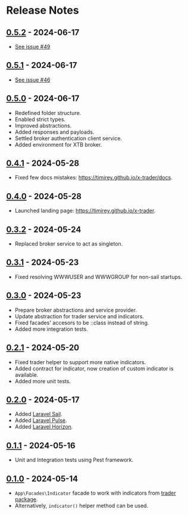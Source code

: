 # Release Notes

## [0.5.2](https://github.com/timirey/x-trader/compare/0.5.1...0.5.2) - 2024-06-17

* [See issue #49](https://github.com/timirey/x-trader/issues/49)

## [0.5.1](https://github.com/timirey/x-trader/compare/0.5.0...0.5.1) - 2024-06-17

* [See issue #46](https://github.com/timirey/x-trader/issues/46)

## [0.5.0](https://github.com/timirey/x-trader/compare/0.4.1...0.5.0) - 2024-06-17

* Redefined folder structure.
* Enabled strict types.
* Improved abstractions.
* Added responses and payloads.
* Settled broker authentication client service.
* Added environment for XTB broker.

## [0.4.1](https://github.com/timirey/x-trader/compare/0.4.0...0.4.1) - 2024-05-28

* Fixed few docs mistakes: https://timirey.github.io/x-trader/docs.

## [0.4.0](https://github.com/timirey/x-trader/compare/0.3.2...0.4.0) - 2024-05-28

* Launched landing page: https://timirey.github.io/x-trader.

## [0.3.2](https://github.com/timirey/x-trader/compare/0.3.1...0.3.2) - 2024-05-24

* Replaced broker service to act as singleton.

## [0.3.1](https://github.com/timirey/x-trader/compare/0.3.0...0.3.1) - 2024-05-23

* Fixed resolving WWWUSER and WWWGROUP for non-sail startups.

## [0.3.0](https://github.com/timirey/x-trader/compare/0.2.1...0.3.0) - 2024-05-23

* Prepare broker abstractions and service provider.
* Update abstraction for trader service and indicators.
* Fixed facades' accesors to be ::class instead of string.
* Added more integration tests.

## [0.2.1](https://github.com/timirey/x-trader/compare/0.2.0...0.2.1) - 2024-05-20

* Fixed trader helper to support more native indicators.
* Added contract for indicator, now creation of custom indicator is available.
* Added more unit tests.

## [0.2.0](https://github.com/timirey/x-trader/compare/0.1.0...0.2.0) - 2024-05-17

* Added [Laravel Sail](https://laravel.com/docs/11.x/sail).
* Added [Laravel Pulse](https://pulse.laravel.com).
* Added [Laravel Horizon](https://laravel.com/docs/11.x/horizon).

## [0.1.1](https://github.com/timirey/x-trader/compare/0.1.0...0.1.1) - 2024-05-16

* Unit and Integration tests using Pest framework.

## [0.1.0](https://github.com/timirey/x-trader-laravel/releases/tag/0.1.0) - 2024-05-14

* `App\Facades\Indicator` facade to work with indicators from [trader package](https://pecl.php.net/package/trader).
* Alternatively, `indicator()` helper method can be used.
